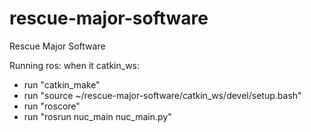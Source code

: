 # rescue-major-software
Rescue Major Software

Running ros:
when it catkin_ws:
- run "catkin_make"
- run "source ~/rescue-major-software/catkin_ws/devel/setup.bash"
- run "roscore"
- run "rosrun nuc_main nuc_main.py"
